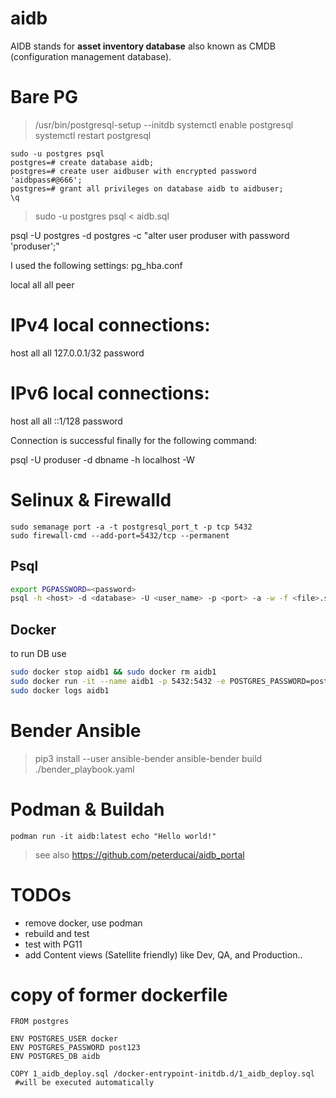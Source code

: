 # aidb
AIDB stands for **asset inventory database** also known as CMDB (configuration management database).



# Bare PG


> /usr/bin/postgresql-setup --initdb
> systemctl enable postgresql
> systemctl restart postgresql

```
sudo -u postgres psql
postgres=# create database aidb;
postgres=# create user aidbuser with encrypted password 'aidbpass#@666';
postgres=# grant all privileges on database aidb to aidbuser;
\q
```

> sudo -u postgres psql < aidb.sql



psql -U postgres -d postgres -c "alter user produser with password 'produser';"

I used the following settings:
pg_hba.conf

local   all             all                                     peer
# IPv4 local connections:
host    all             all             127.0.0.1/32            password  
# IPv6 local connections:
host    all             all             ::1/128                 password

Connection is successful finally for the following command:

psql -U produser -d dbname -h localhost -W 


# Selinux & Firewalld

```
sudo semanage port -a -t postgresql_port_t -p tcp 5432
sudo firewall-cmd --add-port=5432/tcp --permanent
```

## Psql

```bash
export PGPASSWORD=<password>
psql -h <host> -d <database> -U <user_name> -p <port> -a -w -f <file>.sql
```

## Docker

to run DB use

```bash
sudo docker stop aidb1 && sudo docker rm aidb1
sudo docker run -it --name aidb1 -p 5432:5432 -e POSTGRES_PASSWORD=post123. -d peterducai/aidb:latest
sudo docker logs aidb1
```
# Bender Ansible

> pip3 install --user ansible-bender
> ansible-bender build ./bender_playbook.yaml


# Podman & Buildah

```
podman run -it aidb:latest echo "Hello world!"

```

> see also https://github.com/peterducai/aidb_portal


# TODOs

* remove docker, use podman
* rebuild and test
* test with PG11
* add Content views (Satellite friendly) like Dev, QA, and Production..

# copy of former dockerfile

```
FROM postgres

ENV POSTGRES_USER docker
ENV POSTGRES_PASSWORD post123
ENV POSTGRES_DB aidb

COPY 1_aidb_deploy.sql /docker-entrypoint-initdb.d/1_aidb_deploy.sql
 #will be executed automatically
```